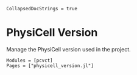```@meta
CollapsedDocStrings = true
```

# PhysiCell Version

Manage the PhysiCell version used in the project.

```@autodocs
Modules = [pcvct]
Pages = ["physicell_version.jl"]
```